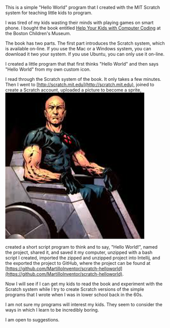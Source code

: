 This is a simple "Hello World" program that I created with the MIT Scratch system for teaching little kids to program.

I was tired of my kids wasting their minds with playing games on smart phone.
I bought the book entitled [Help Your Kids with Computer Coding](https://books.google.com/books?id=iorEAwAAQBAJ) at
the Boston Children's Museum. 

The book has two parts. The first part introduces the Scratch system, which is available
on-line. If you use the Mac or a Windows system, you can download it two your system.
If you use Ubuntu, you can only use it on-line.

I created a little program that that first thinks "Hello World" and then says "Hello World"
from my own custom icon.

I read through the Scratch system of the book. It only takes a few minutes.
Then I went to [http://scratch.mit.edu](http://scratch.mit.edu), joined to create
a Scratch account, uploaded a picture to become a sprite, ![Image](scratch-src/1.png)

created a short script
program to think and to say, "Hello World!", named the project, shared it, and
saved it my computer, unzipped with a bash script I created, imported the 
zipped and unzipped project into Intellij, and the exported the project to 
GitHub, where the project can be found at 
[https://github.com/MartilloInventor/scratch-helloworld](https://github.com/MartilloInventor/scratch-helloworld).

Now I will see if I can get my kids to read the book and experiment with
the Scratch system while I try to create Scratch versions of the
simple programs that I wrote when I was in lower school back in the 60s.

I am not sure my programs will interest my kids. They seem to consider the
ways in which I learn to be incredibly boring.

I am open to suggestions.